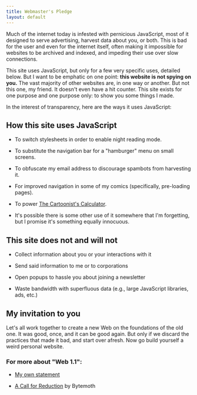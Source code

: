 ```yaml
---
title: Webmaster's Pledge
layout: default
---
```

Much of the internet today is infested with pernicious JavaScript,
most of it designed to serve advertising, harvest data about you,
or both. This is bad for the user and even for the internet itself,
often making it impossible for websites to be archived and indexed,
and impeding their use over slow connections.

This site uses JavaScript, but only for a few very specific uses, 
detailed below. But I want to be emphatic on one point: **this website
is not spying on you.** The vast majority of other websites are, in one
way or another. But not this one, my friend. It doesn't even have a hit
counter. This site exists for one purpose and one purpose only: to show
you some things I made.

In the interest of transparency, here are the ways it uses JavaScript:

## How this site uses JavaScript

- To switch stylesheets in order to enable night reading mode.

- To substitute the navigation bar for a "hamburger" menu on small screens.

- To obfuscate my email address to discourage spambots from harvesting it.

- For improved navigation in some of my comics (specifically, pre-loading pages).

- To power [The Cartoonist's Calculator](/calculator/).

- It's possible there is some other use of it somewhere that I'm forgetting, but I promise it's something equally innocuous.

## This site does not and will not

- Collect information about you or your interactions with it

- Send said information to me or to corporations

- Open popups to hassle you about joining a newsletter

- Waste bandwidth with superfluous data (e.g., large JavaScript libraries, ads, etc.)

## My invitation to you

Let's all work together to create a new Web on the foundations of the old one. It was good, once, and it can be good
again. But only if we discard the practices that made it bad, and start over afresh. Now go build yourself a weird
personal website.

### For more about "Web 1.1": 

- [My own statement](/internet/2022/02/20/web11.html)

- [A Call for Reduction](https://bytemoth.neocities.org/dive/web11.htm) by Bytemoth